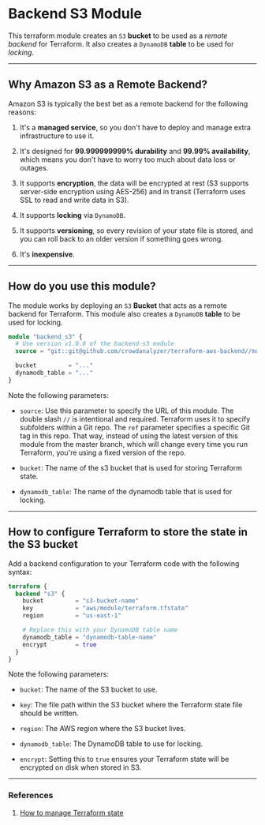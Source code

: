 # Backend S3 Module

This terraform module creates an `S3` **bucket** to be used as a *remote backend* for Terraform. It also creates a `DynamoDB` **table** to be used for *locking*.

---

## Why Amazon S3 as a Remote Backend?

Amazon S3 is typically the best bet as a remote backend for the following reasons:

1. It's a **managed service**, so you don't have to deploy and manage extra infrastructure to use it.

2. It's designed for **99.999999999% durability** and **99.99% availability**, which means you don't have to worry too much about data loss or outages.

3. It supports **encryption**, the data will be encrypted at rest (S3 supports server-side encryption using AES-256) and in transit (Terraform uses SSL to read and write data in S3).

4. It supports **locking** via `DynamoDB`.

5. It supports **versioning**, so every revision of your state file is stored, and you can roll back to an older version if something goes wrong.

6. It's **inexpensive**.

---

## How do you use this module?

The module works by deploying an `S3` **Bucket** that acts as a remote backend for Terraform. This module also creates a `DynamoDB` **table** to be used for locking.

```tf
module "backend_s3" {
  # Use version v1.0.0 of the backend-s3 module
  source = "git::git@github.com/crowdanalyzer/terraform-aws-backend//modules/backend-s3?ref=v1.0.0"

  bucket         = "..."
  dynamodb_table = "..."
}
```

Note the following parameters:

- `source`: Use this parameter to specify the URL of this module. The double slash `//` is intentional and required. Terraform uses it to specify subfolders within a Git repo. The `ref` parameter specifies a specific Git tag in this repo. That way, instead of using the latest version of this module from the master branch, which will change every time you run Terraform, you're using a fixed version of the repo.

- `bucket`: The name of the s3 bucket that is used for storing Terraform state.

- `dynamodb_table`: The name of the dynamodb table that is used for locking.

---

## How to configure Terraform to store the state in the S3 bucket

Add a backend configuration to your Terraform code with the following syntax:

```tf
terraform {
  backend "s3" {
    bucket         = "s3-bucket-name"
    key            = "aws/module/terraform.tfstate"
    region         = "us-east-1"

    # Replace this with your DynamoDB table name
    dynamodb_table = "dynamodb-table-name"
    encrypt        = true
  }
}
```

Note the following parameters:

- `bucket`: The name of the S3 bucket to use.

- `key`: The file path within the S3 bucket where the Terraform state file should be written.

- `region`: The AWS region where the S3 bucket lives.

- `dynamodb_table`: The DynamoDB table to use for locking.

- `encrypt`: Setting this to `true` ensures your Terraform state will be encrypted on disk when stored in S3.

---

### References

1. [How to manage Terraform state](https://blog.gruntwork.io/how-to-manage-terraform-state-28f5697e68fa)
